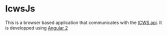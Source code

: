 # IcwsJs

This is a browser based application that communicates with the [ICWS api](https://help.inin.com/developer/cic/docs/icws/webhelp/ConceptualContent/Welcome.htm#top).
It is developped using [Angular 2](https://www.angular.io) 

